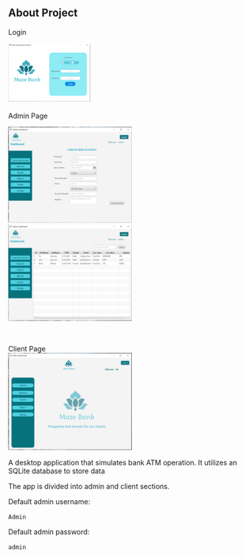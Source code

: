 ## About Project
Login<br>
<!-- ![Image](/assets/login-page.PNG) -->
<img src="/assets/login-page.PNG" width="33%" /><br><br>
Admin Page<br>
<p float="left">
  <img src="/assets/create-account.PNG" width="250" />&nbsp;&nbsp;
  <img src="/assets/client-list.PNG" width="250" />
</p><br>

Client Page<br>
<img src="/assets/client-dashboard.PNG" width="250" />
    

A desktop application that simulates bank ATM operation. It utilizes an SQLite database to store data<br>

The app is divided into admin and client sections.<br>

Default admin username:

    Admin
Default admin password:

    admin
